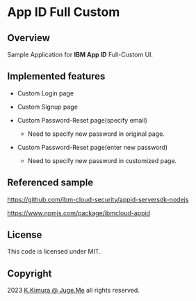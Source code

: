 # App ID Full Custom

## Overview

Sample Application for **IBM App ID** Full-Custom UI.


## Implemented features

- Custom Login page

- Custom Signup page

- Custom Password-Reset page(specify email)

  - Need to specify new password in original page.

- Custom Password-Reset page(enter new password)

  - Need to specify new password in customized page.


## Referenced sample

https://github.com/ibm-cloud-security/appid-serversdk-nodejs

https://www.npmjs.com/package/ibmcloud-appid


## License

This code is licensed under MIT.


## Copyright

2023 [K.Kimura @ Juge.Me](https://github.com/dotnsf) all rights reserved.
